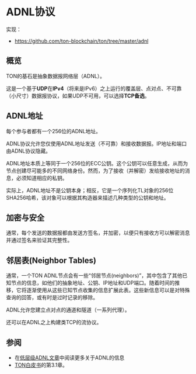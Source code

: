 # ADNL协议

实现：
* https://github.com/ton-blockchain/ton/tree/master/adnl

## 概览

TON的基石是抽象数据报网络层（ADNL）。

这是一个基于**UDP**在**IPv4**（将来是IPv6）之上运行的覆盖层、点对点、不可靠（小尺寸）数据报协议，如果UDP不可用，可以选择**TCP备选**。

## ADNL地址

每个参与者都有一个256位的ADNL地址。

ADNL协议允许您仅使用ADNL地址发送（不可靠）和接收数据报。IP地址和端口由ADNL协议隐藏。

ADNL地址本质上等同于一个256位的ECC公钥。这个公钥可以任意生成，从而为节点创建尽可能多的不同网络身份。然而，为了接收（并解密）发给接收地址的消息，必须知道相应的私钥。

实际上，ADNL地址不是公钥本身；相反，它是一个序列化TL对象的256位SHA256哈希，该对象可以根据其构造器来描述几种类型的公钥和地址。

## 加密与安全

通常，每个发送的数据报都由发送方签名，并加密，以便只有接收方可以解密消息并通过签名来验证其完整性。

## 邻居表(Neighbor Tables)

通常，一个TON ADNL节点会有一些“邻居节点(neighbors)”，其中包含了其他已知节点的信息，如他们的抽象地址、公钥、IP地址和UDP端口。随着时间的推移，它将逐渐使用从这些已知节点收集的信息扩展此表。这些新信息可以是对特殊查询的回答，或有时是过时记录的移除。

ADNL允许您建立点对点的通道和隧道（一系列代理）。

还可以在ADNL之上构建类TCP的流协议。

## 参阅

* 在[低层级ADNL文章](/learn/networking/low-level-adnl)中阅读更多关于ADNL的信息
* [TON白皮书](https://docs.ton.org/ton.pdf)的第3.1章。
